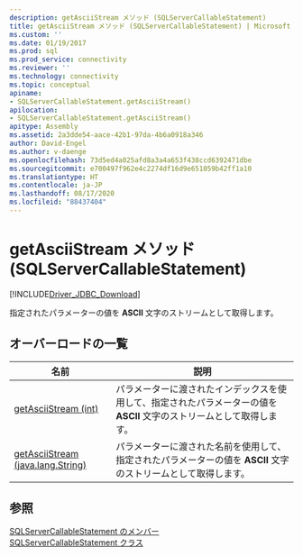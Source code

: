 ```yaml
---
description: getAsciiStream メソッド (SQLServerCallableStatement)
title: getAsciiStream メソッド (SQLServerCallableStatement) | Microsoft Docs
ms.custom: ''
ms.date: 01/19/2017
ms.prod: sql
ms.prod_service: connectivity
ms.reviewer: ''
ms.technology: connectivity
ms.topic: conceptual
apiname:
- SQLServerCallableStatement.getAsciiStream()
apilocation:
- SQLServerCallableStatement.getAsciiStream()
apitype: Assembly
ms.assetid: 2a3dde54-aace-42b1-97da-4b6a0918a346
author: David-Engel
ms.author: v-daenge
ms.openlocfilehash: 73d5ed4a025afd8a3a4a653f438ccd6392471dbe
ms.sourcegitcommit: e700497f962e4c2274df16d9e651059b42ff1a10
ms.translationtype: HT
ms.contentlocale: ja-JP
ms.lasthandoff: 08/17/2020
ms.locfileid: "88437404"
---
```

# <a name="getasciistream-method-sqlservercallablestatement"></a>getAsciiStream メソッド (SQLServerCallableStatement)
[!INCLUDE[Driver_JDBC_Download](../../../includes/driver_jdbc_download.md)]

  指定されたパラメーターの値を **ASCII** 文字のストリームとして取得します。  
  
## <a name="overload-list"></a>オーバーロードの一覧  
  
|名前|説明|  
|----------|-----------------|  
|[getAsciiStream &#40;int&#41;](../../../connect/jdbc/reference/getasciistream-int.md)|パラメーターに渡されたインデックスを使用して、指定されたパラメーターの値を **ASCII** 文字のストリームとして取得します。|  
|[getAsciiStream &#40;java.lang.String&#41;](../../../connect/jdbc/reference/getasciistream-java-lang-string.md)|パラメーターに渡された名前を使用して、指定されたパラメーターの値を **ASCII** 文字のストリームとして取得します。|  
  
## <a name="see-also"></a>参照  
 [SQLServerCallableStatement のメンバー](../../../connect/jdbc/reference/sqlservercallablestatement-members.md)   
 [SQLServerCallableStatement クラス](../../../connect/jdbc/reference/sqlservercallablestatement-class.md)  
  
  
